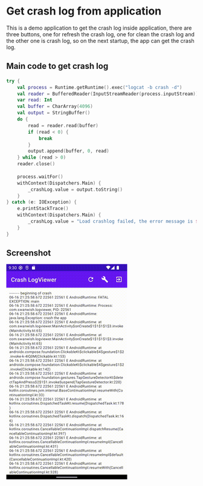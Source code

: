 # Get crash log from application

This is a demo application to get the crash log inside application, 
there are three buttons, one for refresh the crash log, 
one for clean the crash log and the other one is crash log, 
so on the next startup, the app can get the crash log.

## Main code to get crash log

```kotlin
try {
    val process = Runtime.getRuntime().exec("logcat -b crash -d")
    val reader = BufferedReader(InputStreamReader(process.inputStream))
    var read: Int
    val buffer = CharArray(4096)
    val output = StringBuffer()
    do {
        read = reader.read(buffer)
        if (read < 0) {
            break
        }
        output.append(buffer, 0, read)
    } while (read > 0)
    reader.close()

    process.waitFor()
    withContext(Dispatchers.Main) {
        _crashLog.value = output.toString()
    }
} catch (e: IOException) {
    e.printStackTrace()
    withContext(Dispatchers.Main) {
        _crashLog.value = "Load crashlog failed, the error message is ${e.message}"
    }
}
```

## Screenshot

![](screenshots/crash.gif)
